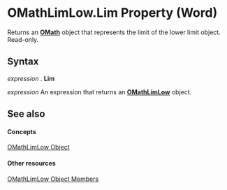 
# OMathLimLow.Lim Property (Word)

Returns an  **[OMath](82f2f81b-e2d5-140f-bdcc-8b52b821b24d.md)** object that represents the limit of the lower limit object. Read-only.


## Syntax

 _expression_ . **Lim**

 _expression_ An expression that returns an **[OMathLimLow](061f6748-778b-7377-a1c5-ab93dc2c6f83.md)** object.


## See also


#### Concepts


[OMathLimLow Object](061f6748-778b-7377-a1c5-ab93dc2c6f83.md)
#### Other resources


[OMathLimLow Object Members](e91334d9-3127-f0ce-d8bb-6cea94bcf4ba.md)
